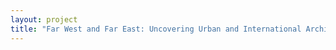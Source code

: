 ```yaml
--- 
layout: project 
title: "Far West and Far East: Uncovering Urban and International Archives at CSUN" 
---
```



